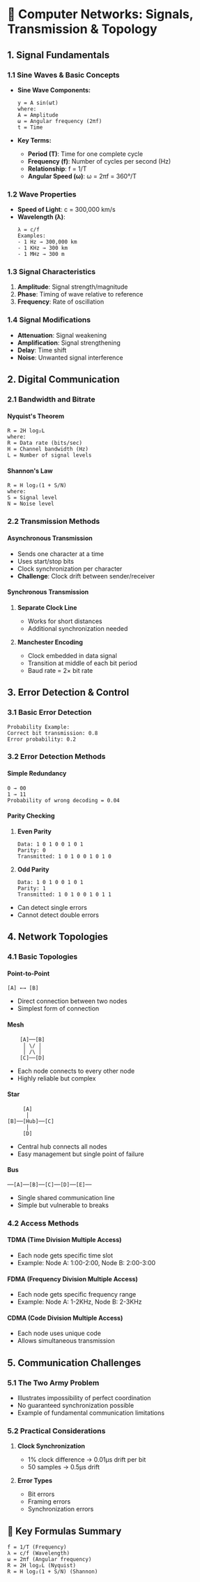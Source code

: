 # 📡 Computer Networks: Signals, Transmission & Topology
## 1. Signal Fundamentals

### 1.1 Sine Waves & Basic Concepts
- **Sine Wave Components:**
  ```
  y = A sin(ωt)
  where:
  A = Amplitude
  ω = Angular frequency (2πf)
  t = Time
  ```

- **Key Terms:**
  - **Period (T)**: Time for one complete cycle
  - **Frequency (f)**: Number of cycles per second (Hz)
  - **Relationship**: f = 1/T
  - **Angular Speed (ω)**: ω = 2πf = 360°/T

### 1.2 Wave Properties
- **Speed of Light**: c = 300,000 km/s
- **Wavelength (λ)**: 
  ```
  λ = c/f
  Examples:
  - 1 Hz → 300,000 km
  - 1 KHz → 300 km
  - 1 MHz → 300 m
  ```

### 1.3 Signal Characteristics
1. **Amplitude**: Signal strength/magnitude
2. **Phase**: Timing of wave relative to reference
3. **Frequency**: Rate of oscillation

### 1.4 Signal Modifications
- **Attenuation**: Signal weakening
- **Amplification**: Signal strengthening
- **Delay**: Time shift
- **Noise**: Unwanted signal interference

## 2. Digital Communication

### 2.1 Bandwidth and Bitrate
#### Nyquist's Theorem
```
R = 2H log₂L
where:
R = Data rate (bits/sec)
H = Channel bandwidth (Hz)
L = Number of signal levels
```

#### Shannon's Law
```
R = H log₂(1 + S/N)
where:
S = Signal level
N = Noise level
```

### 2.2 Transmission Methods

#### Asynchronous Transmission
- Sends one character at a time
- Uses start/stop bits
- Clock synchronization per character
- **Challenge**: Clock drift between sender/receiver

#### Synchronous Transmission
1. **Separate Clock Line**
   - Works for short distances
   - Additional synchronization needed
   
2. **Manchester Encoding**
   - Clock embedded in data signal
   - Transition at middle of each bit period
   - Baud rate = 2× bit rate

## 3. Error Detection & Control

### 3.1 Basic Error Detection
```
Probability Example:
Correct bit transmission: 0.8
Error probability: 0.2
```

### 3.2 Error Detection Methods

#### Simple Redundancy
```
0 → 00
1 → 11
Probability of wrong decoding = 0.04
```

#### Parity Checking
1. **Even Parity**
   ```
   Data: 1 0 1 0 0 1 0 1
   Parity: 0
   Transmitted: 1 0 1 0 0 1 0 1 0
   ```

2. **Odd Parity**
   ```
   Data: 1 0 1 0 0 1 0 1
   Parity: 1
   Transmitted: 1 0 1 0 0 1 0 1 1
   ```

- Can detect single errors
- Cannot detect double errors

## 4. Network Topologies

### 4.1 Basic Topologies

#### Point-to-Point
```
[A] ←→ [B]
```
- Direct connection between two nodes
- Simplest form of connection

#### Mesh
```
    [A]──[B]
     │ \/ │
     │ /\ │
    [C]──[D]
```
- Each node connects to every other node
- Highly reliable but complex

#### Star
```
     [A]
      │
[B]──[Hub]──[C]
      │
     [D]
```
- Central hub connects all nodes
- Easy management but single point of failure

#### Bus
```
──[A]──[B]──[C]──[D]──[E]──
```
- Single shared communication line
- Simple but vulnerable to breaks

### 4.2 Access Methods

#### TDMA (Time Division Multiple Access)
- Each node gets specific time slot
- Example: Node A: 1:00-2:00, Node B: 2:00-3:00

#### FDMA (Frequency Division Multiple Access)
- Each node gets specific frequency range
- Example: Node A: 1-2KHz, Node B: 2-3KHz

#### CDMA (Code Division Multiple Access)
- Each node uses unique code
- Allows simultaneous transmission

## 5. Communication Challenges

### 5.1 The Two Army Problem
- Illustrates impossibility of perfect coordination
- No guaranteed synchronization possible
- Example of fundamental communication limitations

### 5.2 Practical Considerations
1. **Clock Synchronization**
   - 1% clock difference → 0.01μs drift per bit
   - 50 samples → 0.5μs drift

2. **Error Types**
   - Bit errors
   - Framing errors
   - Synchronization errors

## 📝 Key Formulas Summary
```
f = 1/T (Frequency)
λ = c/f (Wavelength)
ω = 2πf (Angular frequency)
R = 2H log₂L (Nyquist)
R = H log₂(1 + S/N) (Shannon)
```
